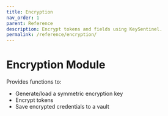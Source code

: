 ```yaml
---
title: Encryption
nav_order: 1
parent: Reference
description: Encrypt tokens and fields using KeySentinel.
permalink: /reference/encryption/
---
```


# Encryption Module

Provides functions to:
- Generate/load a symmetric encryption key
- Encrypt tokens
- Save encrypted credentials to a vault
